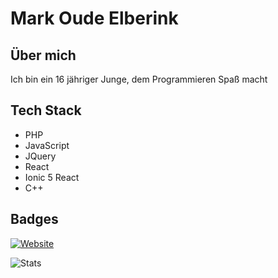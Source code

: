 # Mark Oude Elberink

## Über mich

Ich bin ein 16 jähriger Junge, dem Programmieren Spaß macht

## Tech Stack

- PHP
- JavaScript
- JQuery
- React
- Ionic 5 React
- C++

## Badges

[![Website](https://img.shields.io/website?down_color=red&down_message=offline&style=for-the-badge&up_color=green&up_message=online&url=https%3A%2F%2Ftoastbrot.org)](https://toastbrot.org)

![Stats](https://github-readme-stats.vercel.app/api?username=markxoe)
